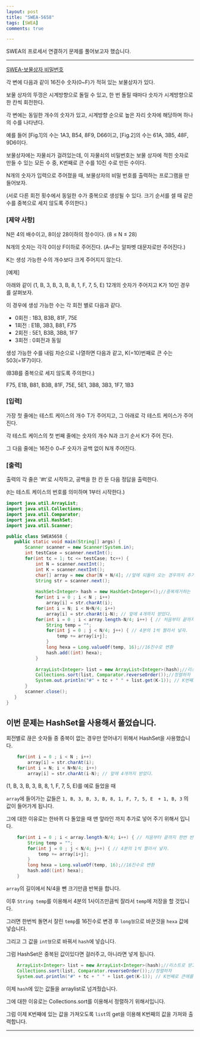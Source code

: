 ```yaml
---
layout: post
title: "SWEA-5658"
tags: [SWEA]
comments: true

---
```


SWEA의 프로세서 연결하기 문제를 풀어보고자 했습니다.

---

<a href="https://swexpertacademy.com/main/code/problem/problemDetail.do?contestProbId=AWXRUN9KfZ8DFAUo&">SWEA-보물상자 비밀번호</a>

각 변에 다음과 같이 16진수 숫자(0~F)가 적혀 있는 보물상자가 있다.

보물 상자의 뚜껑은 시계방향으로 돌릴 수 있고, 한 번 돌릴 때마다 숫자가 시계방향으로 한 칸씩 회전한다.

 

각 변에는 동일한 개수의 숫자가 있고, 시계방향 순으로 높은 자리 숫자에 해당하며 하나의 수를 나타낸다.

예를 들어 [Fig.1]의 수는 1A3, B54, 8F9, D66이고, [Fig.2]의 수는 61A, 3B5, 48F, 9D6이다.

보물상자에는 자물쇠가 걸려있는데, 이 자물쇠의 비밀번호는 보물 상자에 적힌 숫자로 만들 수 있는 모든 수 중, K번째로 큰 수를 10진 수로 만든 수이다.

N개의 숫자가 입력으로 주어졌을 때, 보물상자의 비밀 번호를 출력하는 프로그램을 만들어보자.

(서로 다른 회전 횟수에서 동일한 수가 중복으로 생성될 수 있다. 크기 순서를 셀 때 같은 수를 중복으로 세지 않도록 주의한다.)


### [제약 사항]

N은 4의 배수이고, 8이상 28이하의 정수이다. (8 ≤ N ≤ 28)       

N개의 숫자는 각각 0이상 F이하로 주어진다. (A~F는 알파벳 대문자로만 주어진다.)

K는 생성 가능한 수의 개수보다 크게 주어지지 않는다.

[예제]
 

아래와 같이 (1, B, 3, B, 3, B, 8, 1, F, 7, 5, E) 12개의 숫자가 주어지고 K가 10인 경우를 살펴보자.

이 경우에 생성 가능한 수는 각 회전 별로 다음과 같다.  

* 0회전 : 1B3, B3B, 81F, 75E
* 1회전 : E1B, 3B3, B81, F75
* 2회전 : 5E1, B3B, 3B8, 1F7
* 3회전 : 0회전과 동일

생성 가능한 수를 내림 차순으로 나열하면 다음과 같고, K(=10)번째로 큰 수는 503(=1F7)이다.

(B3B를 중복으로 세지 않도록 주의한다.)

F75, E1B, B81, B3B, 81F, 75E, 5E1, 3B8, 3B3, 1F7, 1B3

### [입력]

가장 첫 줄에는 테스트 케이스의 개수 T가 주어지고, 그 아래로 각 테스트 케이스가 주어진다.

각 테스트 케이스의 첫 번째 줄에는 숫자의 개수 N과 크기 순서 K가 주어 진다.

그 다음 줄에는 16진수 0~F 숫자가 공백 없이 N개 주어진다.

### [출력]

출력의 각 줄은 '#t'로 시작하고, 공백을 한 칸 둔 다음 정답을 출력한다.

(t는 테스트 케이스의 번호를 의미하며 1부터 시작한다.)
 
 ```java
import java.util.ArrayList;
import java.util.Collections;
import java.util.Comparator;
import java.util.HashSet;
import java.util.Scanner;

public class SWEA5658 {
	public static void main(String[] args) {
		Scanner scanner = new Scanner(System.in);
		int testCase = scanner.nextInt();
		for(int tc = 1; tc <= testCase; tc++) {
			int N = scanner.nextInt();
			int K = scanner.nextInt();
			char[] array = new char[N + N/4]; //앞에 되돌아 오는 경우까지 추가
			String str = scanner.next();
			
			HashSet<Integer> hash = new HashSet<Integer>();//중복제거하는 해쉬셋
			for(int i = 0 ; i < N ; i++)
				array[i] = str.charAt(i);
			for(int i = N; i < N+N/4; i++)
				array[i] = str.charAt(i-N); // 앞에 4개까지 받았다.
			for(int i = 0 ; i < array.length-N/4; i++) { // 처음부터 끝까지 한번 반복을해보자.
				String temp = "";
				for(int j = 0 ; j < N/4; j++) { // 4분의 1씩 짤라서 넣자.
					temp += array[i+j]; 
				}
				long hexa = Long.valueOf(temp, 16);//16진수로 변환
				hash.add((int) hexa);
			}
			
			ArrayList<Integer> list = new ArrayList<Integer>(hash);//리스트로 받고
			Collections.sort(list, Comparator.reverseOrder());//정렬하자
			System.out.println("#" + tc + " " + list.get(K-1)); // K번째로 큰애를 뽑자.
		}
		scanner.close();
	}
}

 ```

## 이번 문제는 HashSet을 사용해서 풀었습니다.

회전별로 끊은 숫자들 중 중복이 없는 경우만 얻어내기 위해서 HashSet을 사용했습니다.

```java
	for(int i = 0 ; i < N ; i++)
		array[i] = str.charAt(i);
	for(int i = N; i < N+N/4; i++)
		array[i] = str.charAt(i-N); // 앞에 4개까지 받았다.

```

(1, B, 3, B, 3, B, 8, 1, F, 7, 5, E)를 예로 들었을 때 

`array`에 들어가는 값들은 `1, B, 3, B, 3, B, 8, 1, F, 7, 5, E  + 1, B, 3` 의 값이 들어가게 됩니다.

그에 대한 이유로는 한바퀴 다 돌았을 때 맨 앞라인 까지 추가로 넣어 주기 위해서 입니다.

```java
	for(int i = 0 ; i < array.length-N/4; i++) { // 처음부터 끝까지 한번 반복을해보자.
		String temp = "";
		for(int j = 0 ; j < N/4; j++) { // 4분의 1씩 짤라서 넣자.
			temp += array[i+j]; 
		}
		long hexa = Long.valueOf(temp, 16);//16진수로 변환
		hash.add((int) hexa);
	}
```

`array`의 길이에서 N/4을 뺀 크기만큼 반복을 합니다. 

이후 `String temp`를 이용해서 4분의 1사이즈만큼씩 잘라서 `temp`에 저장을 할 것입니다.

그러면 한번씩 돌면서 잘린 `temp`를 16진수로 변경 후 `long형`으로 바꾼것을 `hexa` 값에 넣습니다.

그리고 그 값을 `int형`으로 바꿔서 `hash`에 넣습니다.

그럼 HashSet은 중복된 값이있다면 걸러주고, 아니라면 넣게 됩니다.

```java
	ArrayList<Integer> list = new ArrayList<Integer>(hash);//리스트로 받고
	Collections.sort(list, Comparator.reverseOrder());//정렬하자
	System.out.println("#" + tc + " " + list.get(K-1)); // K번째로 큰애를 뽑자.
```
이제 `hash`에 있는 값들을 arraylist로 넘겨줬습니다.

그에 대한 이유로는 Collections.sort를 이용해서 정렬하기 위해서입니다.

그럼 이제 K번째에 있는 값을 가져오도록 `list`의 get을 이용해 K번째의 값을 가져와 출력합니다.

---
